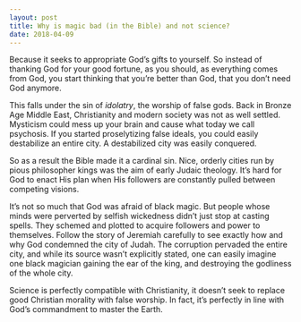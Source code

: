 ```yaml
---
layout: post
title: Why is magic bad (in the Bible) and not science?
date: 2018-04-09
---
```


<p>Because it seeks to appropriate God’s gifts to yourself. So instead of thanking God for your good fortune, as you should, as everything comes from God, you start thinking that you’re better than God, that you don’t need God anymore.</p><p>This falls under the sin of <i>idolatry</i>, the worship of false gods. Back in Bronze Age Middle East, Christianity and modern society was not as well settled. Mysticism could mess up your brain and cause what today we call psychosis. If you started proselytizing false ideals, you could easily destabilize an entire city. A destabilized city was easily conquered.</p><p>So as a result the Bible made it a cardinal sin. Nice, orderly cities run by pious philosopher kings was the aim of early Judaic theology. It’s hard for God to enact His plan when His followers are constantly pulled between competing visions.</p><p>It’s not so much that God was afraid of black magic. But people whose minds were perverted by selfish wickedness didn’t just stop at casting spells. They schemed and plotted to acquire followers and power to themselves. Follow the story of Jeremiah carefully to see exactly how and why God condemned the city of Judah. The corruption pervaded the entire city, and while its source wasn’t explicitly stated, one can easily imagine one black magician gaining the ear of the king, and destroying the godliness of the whole city.</p><p>Science is perfectly compatible with Christianity, it doesn’t seek to replace good Christian morality with false worship. In fact, it’s perfectly in line with God’s commandment to master the Earth.</p>
